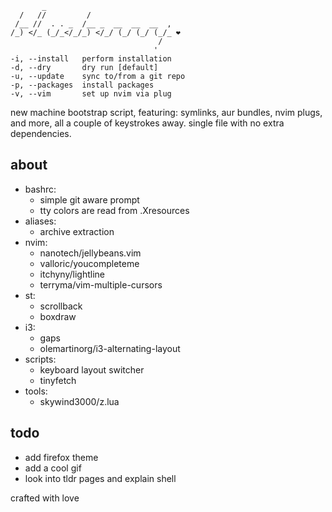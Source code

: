 ```
       _                              
  /   //         /                    
 /__ //  . . _  /__ _  __  __  __  ,  
/_) </_ (_/_</_/_) </_/ (_/ (_/ (_/_ ❤
                                 /    
                                '
-i, --install   perform installation
-d, --dry       dry run [default]
-u, --update    sync to/from a git repo
-p, --packages  install packages
-v, --vim       set up nvim via plug
```
new machine bootstrap script, featuring: symlinks, aur bundles, nvim plugs, and more, all a couple of keystrokes away. single file with no extra dependencies. 

## about
- bashrc:
    - simple git aware prompt
    - tty colors are read from .Xresources
- aliases:
    - archive extraction
- nvim: 
    - nanotech/jellybeans.vim
    - valloric/youcompleteme
    - itchyny/lightline
    - terryma/vim-multiple-cursors
- st: 
    - scrollback
    - boxdraw
- i3: 
    - gaps
    - olemartinorg/i3-alternating-layout
- scripts:
    - keyboard layout switcher
    - tinyfetch
- tools:
    - skywind3000/z.lua

## todo
- add firefox theme
- add a cool gif
- look into tldr pages and explain shell

crafted with love
